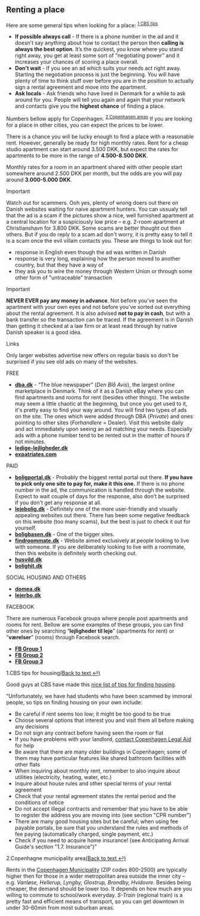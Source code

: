 ## Renting a place

Here are some general tips when looking for a place: <sup id="cbs-tips-anchor"><a href="#cbs-tips" class="footnote-ref">1 CBS tips</a></sup>

- **If possible always call** - If there is a phone number in the ad and it doesn’t say anything about how to contact the person then **calling is always the best option**. It’s the quickest, you know where you stand right away, you get at least some sort of “negotiating power” and it increases your chances of scoring a place overall.
- **Don't wait** - If you see an ad which suits your needs act right away. Starting the negotiation process is just the beginning. You will have plenty of time to think stuff over before you are in the position to actually sign a rental agreement and move into the apartment.
- **Ask locals** - Ask friends who have lived in Denmark for a while to ask around for you. People will tell you again and again that your network and contacts give you the **highest chance** of finding a place.

Numbers bellow apply for Copenhagen. <sup id="cph-metropolitan-area-anchor"><a href="#cph-metropolitan-area" class="footnote-ref">2 Copenhagen areas</a></sup> If you are looking for a place in other cities, you can expect the prices to be lower.

There is a chance you will be lucky enough to find a place with a reasonable rent. However, generally be ready for high monthly rates. Rent for a cheap studio apartment can start around 3.500 DKK, but expect the rates for apartments to be more in the range of **4.500-8.500 DKK**.

Monthly rates for a room in an apartment shared with other people start somewhere around 2.500 DKK per month, but the odds are you will pay around **3.000-5.000 DKK**.

<div class="box important">
<div class="box-title"><i class="icon-important"></i>Important</div>
<p>Watch out for scammers. Ooh yes, plenty of wrong doers out there on Danish websites waiting for naive apartment hunters. You can ussualy tell that the ad is a scam if the pictures show a nice, well furnished apartment at a central location for a suspiciously low price – e.g. 2-room apartment at Christianshavn for 3.800 DKK. Some scams are better thought out then others. But if you do reply to a scam ad don't worry, it is pretty easy to tell it is a scam once the evil villain contacts you. These are things to look out for:</p>
<ul>
<li>response in English even though the ad was written in Danish</li>
<li>response is very long, explaining how the person moved to another country, but that they have a way of </li>
<li>they ask you to wire the money through Western Union or through some other form of "untraceable" transaction</li>
</div>

<div class="box important">
<div class="box-title"><i class="icon-important"></i>Important</div>
<p><b>NEVER EVER pay any money in advance</b>. Not before you've seen the apartment with your own eyes and not before you've sorted out everything about the rental agreement. It is also advised <b>not to pay in cash</b>, but with a bank transfer so the transaction can be traced. If the agreement is in Danish than getting it checked at a law firm or at least read through by native Danish speaker is a good idea.</p>
</div>

<div class="box links">
<div class="box-title"><i class="icon-link"></i>Links</div>
<p>Only larger websites advertise new offers on regular basis so don't be surprised if you see old ads on many of the websites.</p>

<div class="box-heading"><span>FREE</span></div>
<ul>
<li><a href="http://www.dba.dk/" target="_blank"><b>dba.dk</b></a> - “The blue newspaper” (<em>Den Blå Avis</em>), the largest online marketplace in Denmark. Think of it as a Danish eBay where you can find apartments and rooms for rent (besides other things). The website may seem a little chaotic at the beginning, but once you get used to it, it's pretty easy to find your way around. You will find two types of ads on the site. The ones which were added through DBA (<em>Private</em>) and ones pointing to other sites (<em>Forhandlere</em> = Dealer). Visit this website daily and act immediately upon seeing an ad matching your needs. Especially ads with a phone number tend to be rented out in the matter of hours if not minutes.</li>
<li><a href="http://www.ledige-lejligheder.dk/" target="_blank"><b>ledige-lejligheder.dk</b></a></li>
<li><a href="http://www.expatriates.com/classifieds/cop/housingavailable/" target="_blank"><b>expatriates.com</b></a></li>
</ul>

<div class="box-heading"><span>PAID</span></div>
<ul>
<li><a href="http://www.boligportal.dk/" target="_blank"><b>boligportal.dk</b></a> - Probably the biggest rental portal out there. <b>If you have to pick only one site to pay for, make it this one.</b> If there is no phone number in the ad, the communication is handled through the website. Expect to wait couple of days for the response, also don't be surprised if you don't get any response at all.</li>
<li><a href="http://www.lejebolig.dk/" target="_blank"><b>lejebolig.dk</b></a> - Definitely one of the more user-friendly and visually appealing websites out there. There has been some negative feedback on this website (too many scams), but the best is just to check it out for yourself. </li>
<li><a href="http://boligbasen.dk/" target="_blank"><b>boligbasen.dk</b></a> - One of the bigger sites.</li>
<li><a href="http://findroommate.dk/" target="_blank"><b>findroommate.dk</b></a> - Website aimed exclusively at people looking to live with someone. If you are deliberately looking to live with a roommate, then this website is definitely worth checking out.</li>
<li><a href="http://www.husvild.dk/" target="_blank"><b>husvild.dk</b></a></li>
<li><a href="http://www.bolighit.dk/" target="_blank"><b>bolighit.dk</b></a></li>
</ul>

<div class="box-heading"><span>SOCIAL HOUSING AND OTHERS</span></div>
<ul>
<li><a href="http://www.domea.dk/" target="_blank"><b>domea.dk</b></a></li>
<li><a href="http://www.lejerbo.dk/" target="_blank"><b>lejerbo.dk</b></a></li>
</ul>

<div class="box-heading"><span>FACEBOOK</span></div>
<p>There are numerous Facebook groups where people post apartments and rooms for rent. Bellow are some examples of these groups, you can find other ones by searching “<b>lejligheder til leje</b>” (apartments for rent) or “<b>værelser</b>” (rooms) through Facebook search.</p>
<ul>
<li><a href="https://www.facebook.com/groups/129814197076735/" target="_blank"><b>FB Group 1</b></a></li>
<li><a href="https://www.facebook.com/groups/132164600257911/" target="_blank"><b>FB Group 2</b></a></li>
<li><a href="https://www.facbook.com/groups/176497120740/" target="_blank"><b>FB Group 3</b></a></li>
</ul>
</div>

<div class="footnotes">

<div id="cbs-tips" class="footnote">
<div class="footnote-header"><span class="footnote-counter">1.</span>CBS tips for housing<a href="#cbs-tips-anchor" rev="footnote" class="footnote-backref">(Back to text &#8617;)</a></div>
<p>Good guys at CBS have made this <a href="http://www.cbs.dk/en/international-opportunities/international-students/guides-international-students-cbs" target="_blank">nice list of tips for finding housing</a>.</p>
<p>“Unfortunately, we have had students who have been scammed by immoral people, so tips on finding housing on your own include:</p>
<ul>
<li>Be careful if rent seems too low; it might be too good to be true</li>
<li>Choose several options that interest you and visit them all before making any decisions</li>
<li>Do not sign any contract before having seen the room or flat</li>
<li>If you have problems with your landlord, <a href="http://www.retshjaelpen.dk/eng/" target="_blank">contact Copenhagen Legal Aid</a> for help</li>
<li>Be aware that there are many older buildings in Copenhagen; some of them may have particular features like shared bathroom facilities with other flats</li>
<li>When inquiring about monthly rent, remember to also inquire about utilities (electricity, heating, water, etc.)</li>
<li>Inquire about house rules and other special terms of your rental agreement</li>
<li>Check that your rental agreement states the rental period and the conditions of notice</li>
<li>Do not accept illegal contracts and remember that you have to be able to register the address you are moving into (see section "CPR number")</li>
<li>There are many good housing sites but be careful; when using fee payable portals, be sure that you understand the rules and methods of fee paying (automatically charged, single payment, etc.)</li>
<li>Check if you need to acquire home insurance! (see Anticipating Arrival Guide's section "1.7. Insurance")”</li>
</ul>
</div>

<div id="cph-metropolitan-area" class="footnote">
<div class="footnote-header"><span class="footnote-counter">2.</span>Copenhagne municipality area<a href="#cph-metropolitan-area-anchor" rev="footnote" class="footnote-backref">(Back to text &#8617;)</a></div>
<p>Rents in the <a href="http://en.wikipedia.org/wiki/Copenhagen_Municipality" target="_blank">Copenhagen Municipality</a> (ZIP codes 800-2500) are typically higher then for those in a wider metropolitan area outside the inner city – e.g. <em>Vanløse, Hellerup, Lyngby, Glostrup, Brondby, Hvidovre</em>. Besides being cheaper, the demand should be lower too. It depends on how much are you willing to commute to school/work everyday. <em>S-Train</em> (regional train) is a pretty fast and efficient means of transport, so you can get downtown in under 30-60min from most suburban areas.</p>
</div>

</div>
